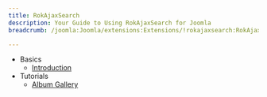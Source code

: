 ```yaml
---
title: RokAjaxSearch
description: Your Guide to Using RokAjaxSearch for Joomla
breadcrumb: /joomla:Joomla/extensions:Extensions/!rokajaxsearch:RokAjaxSearch

---
```


* Basics
    * [Introduction]()
* Tutorials
    * [Album Gallery]()
